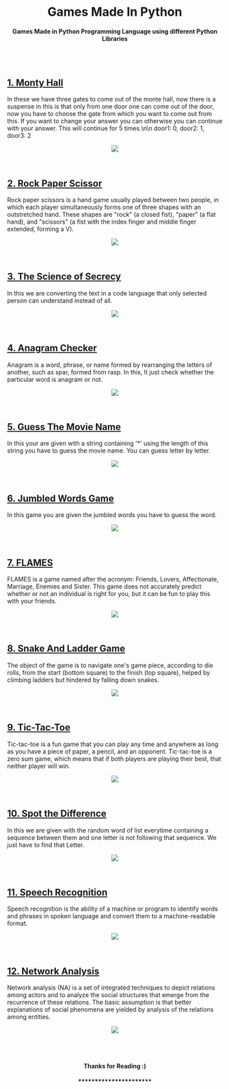 <h1 align="center">Games Made In Python</h1>
<h4 align="center">Games Made in Python Programming Language using different Python Libraries</h4>
<br>

<br>

<h2><a href="https://github.com/simran2104/Games_Made_In_Python/blob/master/Monty%20Hall%203%20doors%201%20Exit/Monty%20Hall%203%20Doors%201%20Exit.ipynb" >1. Monty Hall</a></h2>
<p>
  In these we have three gates to come out of the monte hall,
now there is a suspense in this is that only from one door one can come out of the door,
now you have to choose the gate from which you want to come out from this.
If you want to change your answer you can otherwise you can continue with your answer.
This will continue for 5 times.\n\n door1: 0, door2: 1, door3: 2
  </p>
  <p align="center">
<img src="images/monte.png" >
  </p>
  
  
<br>

<h2><a href="https://github.com/simran2104/Games_Made_In_Python/blob/master/Rock%2C%20Paper%20and%20Scissor/Rock%2C%20paper%20and%20scissor.py" >2. Rock Paper Scissor</a></h2>
<p>
 Rock paper scissors is a hand game usually played between two people, in which each player simultaneously forms one of three shapes with an outstretched hand. These shapes are "rock" (a closed fist), "paper" (a flat hand), and "scissors" (a fist with the index finger and middle finger extended, forming a V).
  </p>
  <p align="center">
<img src="images/rock.png" >
  </p>
  
  <br>

<h2><a href="https://github.com/simran2104/Games_Made_In_Python/blob/master/The%20Science%20Of%20Secrecy/The%20Science%20Of%20Secrecy.ipynb" >3. The Science of Secrecy</a></h2>
<p>
 In this we are converting the text in a code language that only selected person can understand instead of all.
  </p>
  <p align="center">
<img src="images/science.jpg" >
  </p>
  
 <br>

<h2><a href="https://github.com/simran2104/Games_Made_In_Python/blob/master/Anagram%20Checker/Anagram%20Checker.ipynb" >4. Anagram Checker</a></h2>
<p>
 Anagram is a word, phrase, or name formed by rearranging the letters of another, such as spar, formed from rasp.
  In this, It just check whether the particular word is anagram or not.
  </p>
  <p align="center">
<img src="images/anagram.jpg" >
  </p>
  
  <br>

<h2><a href="https://github.com/simran2104/Games_Made_In_Python/blob/master/Guess%20The%20Movie/Guess%20the%20Movie%20Name.ipynb" >5. Guess The Movie Name</a></h2>
<p>
 In this your are given with a string containing '*' using the length of this string you have to guess the movie name. You can guess letter by letter.
  </p>
  <p align="center">
<img src="images/movie.png" >
  </p>
  
  <br>

<h2><a href="https://github.com/simran2104/Games_Made_In_Python/blob/master/Jumbled%20Words%20Game/Jumbled%20Words%20Game.ipynb" >6. Jumbled Words Game</a></h2>
<p>
 In this game you are given the jumbled words you have to guess the word.
  </p>
  <p align="center">
<img src="images/jumble.png" >
  </p>
  
   <br>

<h2><a href="https://github.com/simran2104/Games_Made_In_Python/blob/master/Flames/Flames.ipynb" >7. FLAMES</a></h2>
<p>
 FLAMES is a game named after the acronym: Friends, Lovers, Affectionate, Marriage, Enemies and Sister. This game does not accurately predict whether or not an individual is right for you, but it can be fun to play this with your friends.
  </p>
  <p align="center">
<img src="images/flames.jpg" >
  </p>
  
   <br>

<h2><a href="https://github.com/simran2104/Games_Made_In_Python/blob/master/Snake%20and%20Ladder%20Game/Snake%20and%20Ladder%20Game.ipynb" >8. Snake And Ladder Game</a></h2>
<p>
 The object of the game is to navigate one's game piece, according to die rolls, from the start (bottom square) to the finish (top square), helped by climbing ladders but hindered by falling down snakes.
  </p>
  <p align="center">
<img src="images/snake.png" >
  </p>
  
   <br>

<h2><a href="https://github.com/simran2104/Games_Made_In_Python/blob/master/Tic%20Tac%20Toe%20Game/Tic%20Tac%20Toe%20Game.ipynb" >9. Tic-Tac-Toe</a></h2>
<p>
 Tic-tac-toe is a fun game that you can play any time and anywhere as long as you have a piece of paper, a pencil, and an opponent. Tic-tac-toe is a zero sum game, which means that if both players are playing their best, that neither player will win.
  </p>
  <p align="center">
<img src="images/tic.png" >
  </p>
  
  <br>

<h2><a href="https://github.com/simran2104/Games_Made_In_Python/blob/master/Spot%20the%20Difference/Spot%20The%20Difference.ipynb" >10. Spot the Difference</a></h2>
<p>
 In this we are given with the random word of list everytime containing a sequence between them and one letter is not following that sequence. We just have to find that Letter.
  </p>
  <p align="center">
<img src="images/spot.jpg" >
  </p>
  
  <br>

<h2><a href="https://github.com/simran2104/Games_Made_In_Python/blob/master/Speech%20Recognition/Speech%20recognition.py" >11. Speech Recognition</a></h2>
<p>
 Speech recognition is the ability of a machine or program to identify words and phrases in spoken language and convert them to a machine-readable format.
  </p>
  <p align="center">
<img src="images/speech.png" >
  </p>
  
  <br>

<h2><a href="https://github.com/simran2104/Games_Made_In_Python/blob/master/Network%20Analysis/Network%20Analysis.ipynb" >12. Network Analysis</a></h2>
<p>
 Network analysis (NA) is a set of integrated techniques to depict relations among actors and to analyze the social structures that emerge from the recurrence of these relations. The basic assumption is that better explanations of social phenomena are yielded by analysis of the relations among entities.
  </p>
  <p align="center">
<img src="images/network.jpg" >
  </p>
  
  <br>
  <br>
  
  <h4 align="center">Thanks for Reading :)</h4>
  <h4 align="center">**********************</h4>
